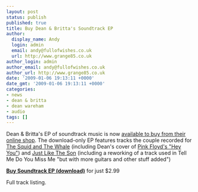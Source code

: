 ```yaml
---
layout: post
status: publish
published: true
title: Buy Dean & Britta's Soundtrack EP
author:
  display_name: Andy
  login: admin
  email: andy@fullofwishes.co.uk
  url: http://www.grange85.co.uk
author_login: admin
author_email: andy@fullofwishes.co.uk
author_url: http://www.grange85.co.uk
date: '2009-01-06 19:13:11 +0000'
date_gmt: '2009-01-06 19:13:11 +0000'
categories:
- news
- dean & britta
- dean wareham
- audio
tags: []
---
```

<p>Dean & Britta's EP of soundtrack music is now <a href="http://deanandbritta.11spot.com/">available to buy from their online shop</a>. The download-only EP features tracks the couple recorded for <a href="http://en.wikipedia.org/wiki/The_Squid_and_the_Whale">The Squid and The Whale</a> (including Dean's cover of <a href="http://en.wikipedia.org/wiki/Hey_You_(Pink_Floyd_song)">Pink Floyd's "Hey You"</a>)  and <a href="http://www.imdb.com/title/tt0471009/">Just Like The Son</a>  (including a reworking of a track used in Tell Me Do You Miss Me "but with more guitars and other stuff added")</p>
<p><strong><a href="http://deanandbritta.11spot.com/">Buy Soundtrack EP (download)</a></strong> for just $2.99</p>
<p>Full track listing.</p>
